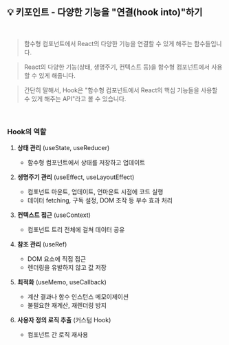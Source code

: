 ## 💡 키포인트 - 다양한 기능을 "연결(hook into)"하기

<br/>

> 함수형 컴포넌트에서 React의 다양한 기능을 연결할 수 있게 해주는 함수들입니다.

> React의 다양한 기능(상태, 생명주기, 컨텍스트 등)을 함수형 컴포넌트에서 사용할 수 있게 해줍니다. 

> 간단히 말해서, Hook은 "함수형 컴포넌트에서 React의 핵심 기능들을 사용할 수 있게 해주는 API"라고 볼 수 있습니다.

<br/>

### Hook의 역할

1. **상태 관리** (useState, useReducer)
   - 함수형 컴포넌트에서 상태를 저장하고 업데이트

2. **생명주기 관리** (useEffect, useLayoutEffect)
   - 컴포넌트 마운트, 업데이트, 언마운트 시점에 코드 실행
   - 데이터 fetching, 구독 설정, DOM 조작 등 부수 효과 처리

3. **컨텍스트 접근** (useContext)
   - 컴포넌트 트리 전체에 걸쳐 데이터 공유

4. **참조 관리** (useRef)
   - DOM 요소에 직접 접근
   - 렌더링을 유발하지 않고 값 저장

5. **최적화** (useMemo, useCallback)
   - 계산 결과나 함수 인스턴스 메모이제이션
   - 불필요한 재계산, 재렌더링 방지

6. **사용자 정의 로직 추출** (커스텀 Hook)
   - 컴포넌트 간 로직 재사용